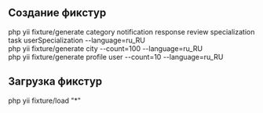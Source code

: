 ## Создание фикстур

php yii fixture/generate category notification response review specialization task userSpecialization --language=ru_RU  
php yii fixture/generate city --count=100 --language=ru_RU  
php yii fixture/generate profile user --count=10 --language=ru_RU

## Загрузка фикстур

php yii fixture/load "*"
